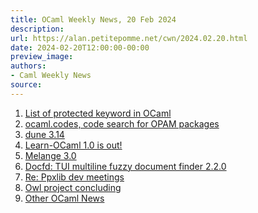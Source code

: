 ```yaml
---
title: OCaml Weekly News, 20 Feb 2024
description:
url: https://alan.petitepomme.net/cwn/2024.02.20.html
date: 2024-02-20T12:00:00-00:00
preview_image:
authors:
- Caml Weekly News
source:
---
```


<ol><li><a href="https://alan.petitepomme.net/cwn/2024.02.20.html#1">List of protected keyword in OCaml</a></li><li><a href="https://alan.petitepomme.net/cwn/2024.02.20.html#2">ocaml.codes, code search for OPAM packages</a></li><li><a href="https://alan.petitepomme.net/cwn/2024.02.20.html#3">dune 3.14</a></li><li><a href="https://alan.petitepomme.net/cwn/2024.02.20.html#4">Learn-OCaml 1.0 is out!</a></li><li><a href="https://alan.petitepomme.net/cwn/2024.02.20.html#5">Melange 3.0</a></li><li><a href="https://alan.petitepomme.net/cwn/2024.02.20.html#6">Docfd: TUI multiline fuzzy document finder 2.2.0</a></li><li><a href="https://alan.petitepomme.net/cwn/2024.02.20.html#7">Re: Ppxlib dev meetings</a></li><li><a href="https://alan.petitepomme.net/cwn/2024.02.20.html#8">Owl project concluding</a></li><li><a href="https://alan.petitepomme.net/cwn/2024.02.20.html#9">Other OCaml News</a></li></ol>
